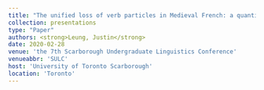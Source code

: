 ```yaml
---
title: "The unified loss of verb particles in Medieval French: a quantitative analysis"
collection: presentations
type: "Paper"
authors: <strong>Leung, Justin</strong>
date: 2020-02-28
venue: 'the 7th Scarborough Undergraduate Linguistics Conference'
venueabbr: 'SULC'
host: 'University of Toronto Scarborough'
location: 'Toronto'
---
```

